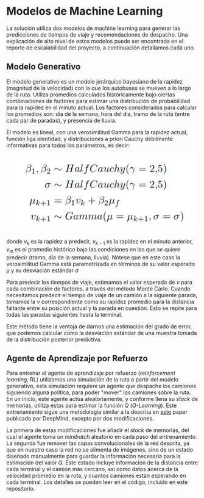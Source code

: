 # Modelos de Machine Learning

La solución utiliza dos modelos de machine learning para generar las predicciones de tiempos de viaje y recomendaciones de despacho. Una explicación de alto nivel de estos modelos puede ser encontrada en el reporte de escalabilidad del proyecto, a continuación detallamos cada uno.

## Modelo Generativo

El modelo generativo es un modelo jerárquico bayesiano de la rapidez (magnitud de la velocidad) con la que los autobuses se mueven a lo largo de la ruta. Utiliza promedios calculados históricamente bajo ciertas combinaciones de factores para estimar una distribución de probabilidad para la rapidez en el minuto actual. Los factores considerados para calcular los promedios son: día de la semana, hora del día, tramo de la ruta (entre cada par de paradas), y presencia de lluvia.

El modelo es lineal, con una verosimilitud Gamma para la rapidez actual, función liga identidad, y distribuciones a priori Cauchy débilmente informativas para todos los parámetros, es decir:

![](images/generative_model.png)

donde $v_k$ es la rapidez a predecir, $v_{k-1}$ es la rapidez en el minuto anterior, $v_m$ es el promedio histórico bajo las condiciones en las que se quiere predecir (tramo, día de la semana, lluvia). Nótese que en este caso la verosimilitud Gamma está parametrizada en términos de su valor esperado $\mu$ y su desviación estándar $\sigma$

Para predecir los tiempos de viaje, estimamos el valor esperado de $v$ para cada combinación de factores, a través del método Monte Carlo. Cuando necesitamos predecir el tiempo de viaje de un camión a la siguiente parada, tomamos la $v$ correspondiente como su rapidez promedio para la distancia faltante entre su posición actual y la parada en cuestión. Esto se repite para todas las paradas siguientes hasta la terminal.

Este método tiene la ventaja de darnos una estimación del grado de error, que podemos calcular como la desviación estándar de una muestra tomada de la distribución posterior predictiva.

## Agente de Aprendizaje por Refuerzo

Para entrenar el agente de aprendizaje por refuerzo (_reinforcement learning_, RL) utilizamos una simulación de la ruta a partir del modelo generativo, esta simulación requiere un agente que despache los camiones siguiendo alguna política, para poder "mover" los camiones sobre la ruta. En un inicio, este agente actúa aleatoriamente, y conforme llena su _stack_ de memorias, utiliza éstas para estimar la función $Q$ (_Q-Learning_). Este entrenamiento sigue una metodología similar a la descrita en [este](https://arxiv.org/pdf/1312.5602v1.pdf) paper publicado por DeepMind, excepto por dos modificaciones.

La primera de estas modificaciones fue añadir el _stack_ de memorias, del cual el agente toma un _minibatch_ aleatorio en cada paso del entrenamiento. La segunda fue remover las capas convolucionales de la red descrita, ya que en nuestro caso la red no se alimenta de imágenes, sino de un estado diseñado manualmente para guardar la información necesaria para la estimación del valor $Q$. Este estado incluye información de la distancia entre cada terminal y el camión más cercano, así como datos acerca de la velocidad promedio en la ruta, y cuantos camiones están esperando en cada terminal. Los detalles se pueden leer en el código, incluido en este repositorio.
